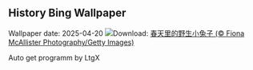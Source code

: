 ## History Bing Wallpaper
Wallpaper date: 2025-04-20
![](https://www.bing.com/th?id=OHR.BunnyLove_ZH-CN1145897965_UHD.jpg&w=1000)Download: [春天里的野生小兔子 (© Fiona McAllister Photography/Getty Images)](https://www.bing.com/th?id=OHR.BunnyLove_ZH-CN1145897965_UHD.jpg)

Auto get programm by LtgX
